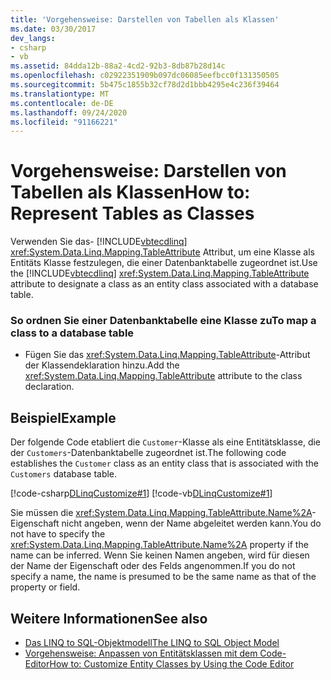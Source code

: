 ```yaml
---
title: 'Vorgehensweise: Darstellen von Tabellen als Klassen'
ms.date: 03/30/2017
dev_langs:
- csharp
- vb
ms.assetid: 84dda12b-88a2-4cd2-92b3-8db87b28d14c
ms.openlocfilehash: c02922351909b097dc06085eefbcc0f131350505
ms.sourcegitcommit: 5b475c1855b32cf78d2d1bbb4295e4c236f39464
ms.translationtype: MT
ms.contentlocale: de-DE
ms.lasthandoff: 09/24/2020
ms.locfileid: "91166221"
---
```

# <a name="how-to-represent-tables-as-classes"></a><span data-ttu-id="8fdf3-102">Vorgehensweise: Darstellen von Tabellen als Klassen</span><span class="sxs-lookup"><span data-stu-id="8fdf3-102">How to: Represent Tables as Classes</span></span>

<span data-ttu-id="8fdf3-103">Verwenden Sie das- [!INCLUDE[vbtecdlinq](../../../../../../includes/vbtecdlinq-md.md)] <xref:System.Data.Linq.Mapping.TableAttribute> Attribut, um eine Klasse als Entitäts Klasse festzulegen, die einer Datenbanktabelle zugeordnet ist.</span><span class="sxs-lookup"><span data-stu-id="8fdf3-103">Use the [!INCLUDE[vbtecdlinq](../../../../../../includes/vbtecdlinq-md.md)] <xref:System.Data.Linq.Mapping.TableAttribute> attribute to designate a class as an entity class associated with a database table.</span></span>  
  
### <a name="to-map-a-class-to-a-database-table"></a><span data-ttu-id="8fdf3-104">So ordnen Sie einer Datenbanktabelle eine Klasse zu</span><span class="sxs-lookup"><span data-stu-id="8fdf3-104">To map a class to a database table</span></span>  
  
- <span data-ttu-id="8fdf3-105">Fügen Sie das <xref:System.Data.Linq.Mapping.TableAttribute>-Attribut der Klassendeklaration hinzu.</span><span class="sxs-lookup"><span data-stu-id="8fdf3-105">Add the <xref:System.Data.Linq.Mapping.TableAttribute> attribute to the class declaration.</span></span>  
  
## <a name="example"></a><span data-ttu-id="8fdf3-106">Beispiel</span><span class="sxs-lookup"><span data-stu-id="8fdf3-106">Example</span></span>  

 <span data-ttu-id="8fdf3-107">Der folgende Code etabliert die `Customer`-Klasse als eine Entitätsklasse, die der `Customers`-Datenbanktabelle zugeordnet ist.</span><span class="sxs-lookup"><span data-stu-id="8fdf3-107">The following code establishes the `Customer` class as an entity class that is associated with the `Customers` database table.</span></span>  
  
 [!code-csharp[DLinqCustomize#1](../../../../../../samples/snippets/csharp/VS_Snippets_Data/DLinqCustomize/cs/Program.cs#1)]
 [!code-vb[DLinqCustomize#1](../../../../../../samples/snippets/visualbasic/VS_Snippets_Data/DLinqCustomize/vb/Module1.vb#1)]  
  
 <span data-ttu-id="8fdf3-108">Sie müssen die <xref:System.Data.Linq.Mapping.TableAttribute.Name%2A>-Eigenschaft nicht angeben, wenn der Name abgeleitet werden kann.</span><span class="sxs-lookup"><span data-stu-id="8fdf3-108">You do not have to specify the <xref:System.Data.Linq.Mapping.TableAttribute.Name%2A> property if the name can be inferred.</span></span> <span data-ttu-id="8fdf3-109">Wenn Sie keinen Namen angeben, wird für diesen der Name der Eigenschaft oder des Felds angenommen.</span><span class="sxs-lookup"><span data-stu-id="8fdf3-109">If you do not specify a name, the name is presumed to be the same name as that of the property or field.</span></span>  
  
## <a name="see-also"></a><span data-ttu-id="8fdf3-110">Weitere Informationen</span><span class="sxs-lookup"><span data-stu-id="8fdf3-110">See also</span></span>

- [<span data-ttu-id="8fdf3-111">Das LINQ to SQL-Objektmodell</span><span class="sxs-lookup"><span data-stu-id="8fdf3-111">The LINQ to SQL Object Model</span></span>](the-linq-to-sql-object-model.md)
- [<span data-ttu-id="8fdf3-112">Vorgehensweise: Anpassen von Entitätsklassen mit dem Code-Editor</span><span class="sxs-lookup"><span data-stu-id="8fdf3-112">How to: Customize Entity Classes by Using the Code Editor</span></span>](how-to-customize-entity-classes-by-using-the-code-editor.md)
